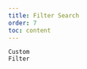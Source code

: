 ```yaml
---
title: Filter Search
order: 7
toc: content
---
```


<code src='../examples/FilterSearch.tsx' description='`filterSearch` is used to enable search of filter items, and you can set a custom filter method through `filterSearch:(input, record) => boolean`.'>Custom Filter</code>
